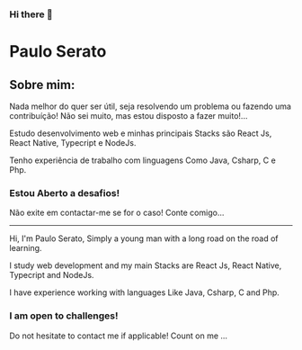 ### Hi there 👋

# Paulo Serato
## Sobre mim:
Nada melhor do quer ser útil, seja resolvendo um
problema ou fazendo uma contribuíção! Não sei
muito, mas estou disposto a fazer muito!...

Estudo desenvolvimento web e minhas principais 
Stacks são React Js, React Native, Typecript e 
NodeJs.

Tenho experiência de trabalho com linguagens
Como Java, Csharp, C e Php.

### Estou Aberto a desafios!
Não exite em contactar-me se for o caso!
Conte comigo...

--------------------------------------------------

Hi, I'm Paulo Serato,
Simply a young man with a
long road on the road of learning.

I study web development and my main
Stacks are React Js, React Native, Typecript and
NodeJs.

I have experience working with languages
Like Java, Csharp, C and Php.

### I am open to challenges!
Do not hesitate to contact me if applicable!
Count on me ...
